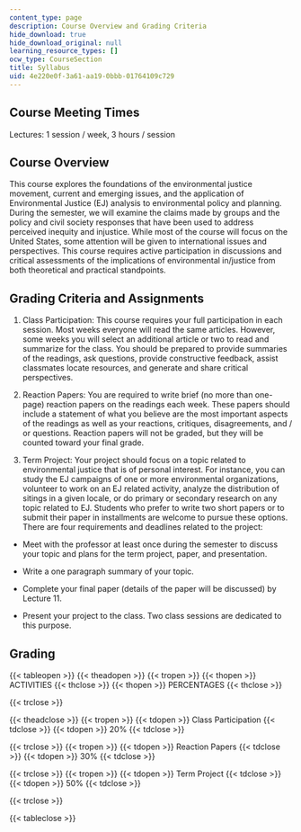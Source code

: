```yaml
---
content_type: page
description: Course Overview and Grading Criteria
hide_download: true
hide_download_original: null
learning_resource_types: []
ocw_type: CourseSection
title: Syllabus
uid: 4e220e0f-3a61-aa19-0bbb-01764109c729
---
```


Course Meeting Times
--------------------

Lectures: 1 session / week, 3 hours / session

Course Overview
---------------

This course explores the foundations of the environmental justice movement, current and emerging issues, and the application of Environmental Justice (EJ) analysis to environmental policy and planning. During the semester, we will examine the claims made by groups and the policy and civil society responses that have been used to address perceived inequity and injustice. While most of the course will focus on the United States, some attention will be given to international issues and perspectives. This course requires active participation in discussions and critical assessments of the implications of environmental in/justice from both theoretical and practical standpoints.

Grading Criteria and Assignments
--------------------------------

1.  Class Participation: This course requires your full participation in each session. Most weeks everyone will read the same articles. However, some weeks you will select an additional article or two to read and summarize for the class. You should be prepared to provide summaries of the readings, ask questions, provide constructive feedback, assist classmates locate resources, and generate and share critical perspectives.  
      
    
2.  Reaction Papers: You are required to write brief (no more than one-page) reaction papers on the readings each week. These papers should include a statement of what you believe are the most important aspects of the readings as well as your reactions, critiques, disagreements, and / or questions. Reaction papers will not be graded, but they will be counted toward your final grade.  
      
    
3.  Term Project: Your project should focus on a topic related to environmental justice that is of personal interest. For instance, you can study the EJ campaigns of one or more environmental organizations, volunteer to work on an EJ related activity, analyze the distribution of sitings in a given locale, or do primary or secondary research on any topic related to EJ. Students who prefer to write two short papers or to submit their paper in installments are welcome to pursue these options. There are four requirements and deadlines related to the project:

*   Meet with the professor at least once during the semester to discuss your topic and plans for the term project, paper, and presentation.  
      
    
*   Write a one paragraph summary of your topic.  
      
    
*   Complete your final paper (details of the paper will be discussed) by Lecture 11.  
      
    
*   Present your project to the class. Two class sessions are dedicated to this purpose.

Grading
-------

{{< tableopen >}}
{{< theadopen >}}
{{< tropen >}}
{{< thopen >}}
ACTIVITIES
{{< thclose >}}
{{< thopen >}}
PERCENTAGES
{{< thclose >}}

{{< trclose >}}

{{< theadclose >}}
{{< tropen >}}
{{< tdopen >}}
Class Participation
{{< tdclose >}}
{{< tdopen >}}
20%
{{< tdclose >}}

{{< trclose >}}
{{< tropen >}}
{{< tdopen >}}
Reaction Papers
{{< tdclose >}}
{{< tdopen >}}
30%
{{< tdclose >}}

{{< trclose >}}
{{< tropen >}}
{{< tdopen >}}
Term Project
{{< tdclose >}}
{{< tdopen >}}
50%
{{< tdclose >}}

{{< trclose >}}

{{< tableclose >}}